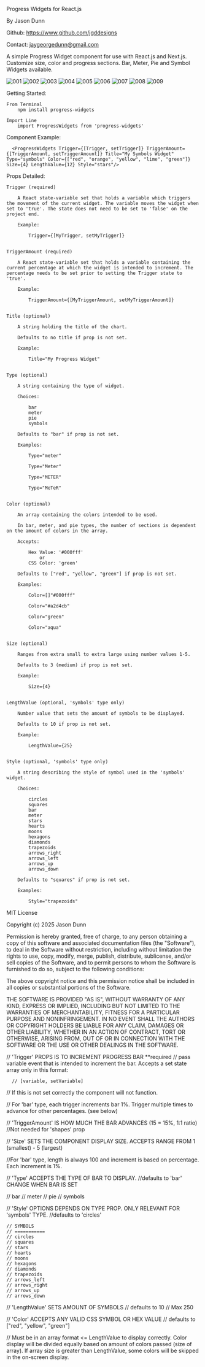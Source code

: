 Progress Widgets for React.js

By Jason Dunn 

Github: https://www.github.com/jgddesigns

Contact: jaygeorgedunn@gmail.com

A simple Progress Widget component for use with React.js and Next.js. Customize size, color and progress sections. Bar, Meter, Pie and Symbol Widgets available.



![001](https://github.com/user-attachments/assets/966e415d-523e-4e19-b5f2-3cdabacf2912)
![002](https://github.com/user-attachments/assets/c389601c-a5ad-42ac-8e1f-be863c023586)
![003](https://github.com/user-attachments/assets/16c4d277-e3c1-4962-94e7-103d4e8b2fae)
![004](https://github.com/user-attachments/assets/4cea4300-ad13-46a3-8630-a85e710e6651)
![005](https://github.com/user-attachments/assets/ad8f2add-fce2-428c-8a8f-4dec22bfd38f)
![006](https://github.com/user-attachments/assets/cb80cbed-e0c4-473c-ba7f-2b33121686f8)
![007](https://github.com/user-attachments/assets/31fef177-bbde-4921-897d-8d1921f659b3)
![008](https://github.com/user-attachments/assets/2675c401-20ab-4f1f-a229-07f669228bf3)
![009](https://github.com/user-attachments/assets/80d9cd91-45cd-49a3-a92f-9b23114d2fd1)





Getting Started:

    From Terminal 
        npm install progress-widgets

    Import Line
        import ProgressWidgets from 'progress-widgets'



Component Example:

      <ProgressWidgets Trigger={[Trigger, setTrigger]} TriggerAmount={[TriggerAmount, setTriggerAmount]} Title="My Symbols Widget" Type="symbols" Color={["red", "orange", "yellow", "lime", "green"]}  Size={4} LengthValue={12} Style="stars"/>  


Props Detailed:


    Trigger (required)

        A React state-variable set that holds a variable which triggers the movement of the current widget. The variable moves the widget when set to 'true'. The state does not need to be set to 'false' on the project end.

        Example:

            Trigger={[MyTrigger, setMyTrigger]}


    TriggerAmount (required)

        A React state-variable set that holds a variable containing the current percentage at which the widget is intended to increment. The percentage needs to be set prior to setting the Trigger state to 'true'.

        Example:

            TriggerAmount={[MyTriggerAmount, setMyTriggerAmount]}

 
    Title (optional)

        A string holding the title of the chart.

        Defaults to no title if prop is not set.

        Example:

            Title="My Progress Widget"


    Type (optional)

        A string containing the type of widget. 

        Choices:

            bar
            meter
            pie
            symbols

        Defaults to "bar" if prop is not set.

        Examples:

            Type="meter"

            Type="Meter"

            Type="METER"

            Type="MeTeR"


    Color (optional)

        An array containing the colors intended to be used.

        In bar, meter, and pie types, the number of sections is dependent on the amount of colors in the array.

        Accepts:

            Hex Value: '#000fff'
                or
            CSS Color: 'green'

        Defaults to ["red", "yellow", "green"] if prop is not set.

        Examples:

            Color=[]"#000fff"

            Color="#a2d4cb"

            Color="green"

            Color="aqua"


    Size (optional)

        Ranges from extra small to extra large using number values 1-5.

        Defaults to 3 (medium) if prop is not set.

        Example:

            Size={4}


    LengthValue (optional, 'symbols' type only)

        Number value that sets the amount of symbols to be displayed.

        Defaults to 10 if prop is not set.

        Example:

            LengthValue={25}

    
    Style (optional, 'symbols' type only)

        A string describing the style of symbol used in the 'symbols' widget. 

        Choices:

            circles 
            squares 
            bar 
            meter 
            stars 
            hearts 
            moons 
            hexagons 
            diamonds 
            trapezoids
            arrows_right
            arrows_left
            arrows_up
            arrows_down

        Defaults to "squares" if prop is not set.

        Examples:

            Style="trapezoids"






MIT License

Copyright (c) 2025 Jason Dunn

Permission is hereby granted, free of charge, to any person obtaining a copy
of this software and associated documentation files (the "Software"), to deal
in the Software without restriction, including without limitation the rights
to use, copy, modify, merge, publish, distribute, sublicense, and/or sell
copies of the Software, and to permit persons to whom the Software is
furnished to do so, subject to the following conditions:

The above copyright notice and this permission notice shall be included in all
copies or substantial portions of the Software.

THE SOFTWARE IS PROVIDED "AS IS", WITHOUT WARRANTY OF ANY KIND, EXPRESS OR
IMPLIED, INCLUDING BUT NOT LIMITED TO THE WARRANTIES OF MERCHANTABILITY,
FITNESS FOR A PARTICULAR PURPOSE AND NONINFRINGEMENT. IN NO EVENT SHALL THE
AUTHORS OR COPYRIGHT HOLDERS BE LIABLE FOR ANY CLAIM, DAMAGES OR OTHER
LIABILITY, WHETHER IN AN ACTION OF CONTRACT, TORT OR OTHERWISE, ARISING FROM,
OUT OF OR IN CONNECTION WITH THE SOFTWARE OR THE USE OR OTHER DEALINGS IN THE
SOFTWARE.






















// 'Trigger' PROPS IS TO INCREMENT PROGRESS BAR  **required
  // pass variable event that is intended to increment the bar. Accepts a set state array only in this format: 

      // [variable, setVariable]

  // If this is not set correctly the component will not function.

  // For 'bar' type, each trigger increments bar 1%. Trigger multiple times to advance for other percentages. (see below)


// 'TriggerAmount' IS HOW MUCH THE BAR ADVANCES (15 = 15%, 1:1 ratio) 
  //Not needed for 'shapes' prop


// 'Size' SETS THE COMPONENT DISPLAY SIZE. ACCEPTS RANGE FROM 1 (smallest) - 5 (largest)

  //For 'bar' type, length is always 100 and increment is based on percentage. Each increment is 1%. 



// 'Type' ACCEPTS THE TYPE OF BAR TO DISPLAY.
  //defaults to 'bar' CHANGE WHEN BAR IS SET

  // bar
  // meter
  // pie
  // symbols


  // 'Style' OPTIONS DEPENDS ON TYPE PROP. ONLY RELEVANT FOR 'symbols' TYPE.
    //defaults to 'circles'

    // SYMBOLS
    // ===========
    // circles
    // squares
    // stars
    // hearts
    // moons
    // hexagons
    // diamonds
    // trapezoids
    // arrows_left
    // arrows_right
    // arrows_up
    // arrows_down



// 'LengthValue' SETS AMOUNT OF SYMBOLS
  // defaults to 10
  // Max 250


// 'Color' ACCEPTS ANY VALID CSS SYMBOL OR HEX VALUE
  // defaults to ["red", "yellow", "green"]

  // Must be in an array format <= LengthValue to display correctly. Color display will be divided equally based on amount of colors passed (size of array). If array size is greater than LengthValue, some colors will be skipped in the on-screen display.  

